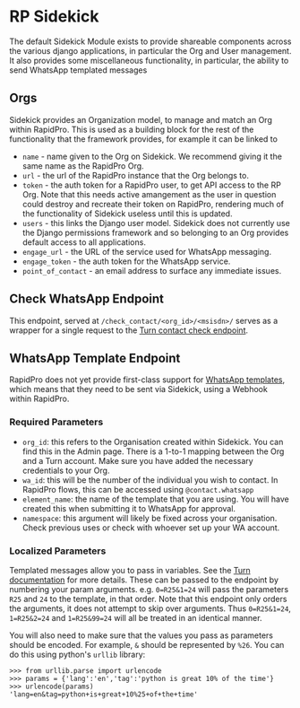 # RP Sidekick
The default Sidekick Module exists to provide shareable components across the various django applications, in particular the Org and User management. It also provides some miscellaneous functionality, in particular, the ability to send WhatsApp templated messages

## Orgs
Sidekick provides an Organization model, to manage and match an Org within RapidPro. This is used as a building block for the rest of the functionality that the framework provides, for example it can be linked to

- `name` - name given to the Org on Sidekick. We recommend giving it the same name as the RapidPro Org.
- `url` - the url of the RapidPro instance that the Org belongs to.
- `token` - the auth token for a RapidPro user, to get API access to the RP Org. Note that this needs active amangement as the user in question could destroy and recreate their token on RapidPro, rendering much of the functionality of Sidekick useless until this is updated.
- `users` - this links the Django user model. Sidekick does not currently use the Django permissions framework and so belonging to an Org provides default access to all applications.
- `engage_url` - the URL of the service used for WhatsApp messaging.
- `engage_token` - the auth token for the WhatsApp service.
- `point_of_contact` - an email address to surface any immediate issues.

## Check WhatsApp Endpoint
This endpoint, served at `/check_contact/<org_id>/<msisdn>/` serves as a wrapper for a single request to the [Turn contact check endpoint](https://whatsapp.praekelt.org/docs/index.html#contacts).

## WhatsApp Template Endpoint
RapidPro does not yet provide first-class support for [WhatsApp templates](https://whatsapp.praekelt.org/docs/index.html#templated-messages), which means that they need to be sent via Sidekick, using a Webhook within RapidPro.

### Required Parameters
- `org_id`: this refers to the Organisation created within Sidekick. You can find this in the Admin page. There is a 1-to-1 mapping between the Org and a Turn account. Make sure you have added the necessary credentials to your Org.
- `wa_id`: this will be the number of the individual you wish to contact. In RapidPro flows, this can be accessed using `@contact.whatsapp`
- `element_name`: the name of the template that you are using. You will have created this when submitting it to WhatsApp for approval.
- `namespace`: this argument will likely be fixed across your organisation. Check previous uses or check with whoever set up your WA account.

### Localized Parameters
Templated messages allow you to pass in variables. See the [Turn documentation](https://whatsapp.praekelt.org/docs/index.html#localizable-parameters-for-templated-messages) for more details. These can be passed to the endpoint by numbering your param arguments. e.g. `0=R25&1=24` will pass the parameters `R25` and `24` to the template, in that order.
Note that this endpoint only orders the arguments, it does not attempt to skip over arguments. Thus `0=R25&1=24`, `1=R25&2=24` and `1=R25&99=24` will all be treated in an identical manner.

You will also need to make sure that the values you pass as parameters should be encoded. For example, `&` should be represented by `%26`. You can do this using python's `urllib` library:

```{python}
>>> from urllib.parse import urlencode
>>> params = {'lang':'en','tag':'python is great 10% of the time'}
>>> urlencode(params)
'lang=en&tag=python+is+great+10%25+of+the+time'
```
